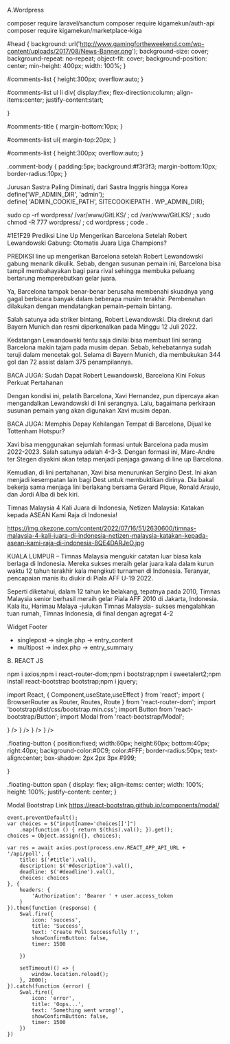 A.Wordpress


composer require laravel/sanctum
composer require kigamekun/auth-api
composer require kigamekun/marketplace-kiga

#head {
    background: url('http://www.gamingfortheweekend.com/wp-content/uploads/2017/08/News-Banner.png');
    background-size: cover;
    background-repeat: no-repeat;
    object-fit: cover;
    background-position: center;
    min-height: 400px;
    width: 100%;
}



#comments-list {
    height:300px;
    overflow:auto;
}


#comments-list ul li div{
    display:flex;
    flex-direction:column;
    align-items:center;
    justify-content:start;

}


#comments-title {
    margin-bottom:10px;
}

#comments-list ul{
    margin-top:20px;
}

#comments-list {
    height:300px;
    overflow:auto;
}


.comment-body {
    padding:5px;
    background:#f3f3f3;
    margin-bottom:10px;
    border-radius:10px;
}



 Jurusan Sastra Paling Diminati, dari Sastra Inggris hingga Korea
define('WP_ADMIN_DIR', 'admin');  
define( 'ADMIN_COOKIE_PATH', SITECOOKIEPATH . WP_ADMIN_DIR);

sudo cp -rf wordpress/ /var/www/GitLKS/ ; cd /var/www/GitLKS/ ; sudo chmod -R 777 wordpress/ ; cd wordpress ; code .

#1E1F29
Prediksi Line Up Mengerikan Barcelona Setelah Robert Lewandowski Gabung: Otomatis Juara Liga Champions?


PREDIKSI line up mengerikan Barcelona setelah Robert Lewandowski gabung menarik dikulik. Sebab, dengan susunan pemain ini, Barcelona bisa tampil membahayakan bagi para rival sehingga membuka peluang bertarung memperebutkan gelar juara.

Ya, Barcelona tampak benar-benar berusaha membenahi skuadnya yang gagal berbicara banyak dalam beberapa musim terakhir. Pembenahan dilakukan dengan mendatangkan pemain-pemain bintang.

Salah satunya ada striker bintang, Robert Lewandowski. Dia direkrut dari Bayern Munich dan resmi diperkenalkan pada Minggu 12 Juli 2022.

Kedatangan Lewandowski tentu saja dinilai bisa membuat lini serang Barcelona makin tajam pada musim depan. Sebab, kehebatannya sudah teruji dalam mencetak gol. Selama di Bayern Munich, dia membukukan 344 gol dan 72 assist dalam 375 penampilannya.

BACA JUGA: Sudah Dapat Robert Lewandowski, Barcelona Kini Fokus Perkuat Pertahanan

Dengan kondisi ini, pelatih Barcelona, Xavi Hernandez, pun dipercaya akan mengandalkan Lewandowski di lini serangnya. Lalu, bagaimana perkiraan susunan pemain yang akan digunakan Xavi musim depan.

BACA JUGA: Memphis Depay Kehilangan Tempat di Barcelona, Dijual ke Tottenham Hotspur?

Xavi bisa menggunakan sejumlah formasi untuk Barcelona pada musim 2022-2023. Salah satunya adalah 4-3-3. Dengan formasi ini, Marc-Andre ter Stegen diyakini akan tetap menjadi penjaga gawang di line up Barcelona.

Kemudian, di lini pertahanan, Xavi bisa menurunkan Sergino Dest. Ini akan menjadi kesempatan lain bagi Dest untuk membuktikan dirinya. Dia bakal bekerja sama menjaga lini berlakang bersama Gerard Pique, Ronald Araujo, dan Jordi Alba di bek kiri. 


Timnas Malaysia 4 Kali Juara di Indonesia, Netizen Malaysia: Katakan kepada ASEAN Kami Raja di Indonesia!

https://img.okezone.com/content/2022/07/16/51/2630600/timnas-malaysia-4-kali-juara-di-indonesia-netizen-malaysia-katakan-kepada-asean-kami-raja-di-indonesia-8QE4DARJeO.jpg

KUALA LUMPUR – Timnas Malaysia mengukir catatan luar biasa kala berlaga di Indonesia. Mereka sukses meraih gelar juara kala dalam kurun waktu 12 tahun terakhir kala mengikuti turnamen di Indonesia. Teranyar, pencapaian manis itu diukir di Piala AFF U-19 2022.

Seperti diketahui, dalam 12 tahun ke belakang, tepatnya pada 2010, Timnas Malaysia senior berhasil meraih gelar Piala AFF 2010 di Jakarta, Indonesia. Kala itu, Harimau Malaya -julukan Timnas Malaysia- sukses mengalahkan tuan rumah, Timnas Indonesia, di final dengan agregat 4-2

Widget Footer
 
- singlepost -> single.php -> entry_content
- multipost -> index.php -> entry_summary

B. REACT JS 


npm i axios;npm i react-router-dom;npm i bootstrap;npm i sweetalert2;npm install react-bootstrap bootstrap;npm i jquery;

import React, { Component,useState,useEffect } from 'react';
import { BrowserRouter as Router, Routes, Route } from 'react-router-dom';
import 'bootstrap/dist/css/bootstrap.min.css';
import Button from 'react-bootstrap/Button';
import Modal from 'react-bootstrap/Modal';

 <Router>
        <Routes>
          <Route exact path='/' element={<Home />} />
          <Route path='/login' element={<Login />} />
          <Route path='/test' element={<Test />} />
          <Route path='/register' element={<Register />} />
        </Routes>
</Router>


.floating-button {
  position:fixed;
	width:60px;
	height:60px;
	bottom:40px;
	right:40px;
	background-color:#0C9;
	color:#FFF;
	border-radius:50px;
	text-align:center;
	box-shadow: 2px 2px 3px #999;
  
}

.floating-button span {
  display: flex;
  align-items: center;
  width: 100%;
  height: 100%;
  justify-content: center;
}

Modal Bootstrap Link
https://react-bootstrap.github.io/components/modal/

    event.preventDefault();
    var choices = $("input[name='choices[]']")
        .map(function () { return $(this).val(); }).get();
    choices = Object.assign({}, choices);

    var res = await axios.post(process.env.REACT_APP_API_URL + '/api/poll', {
        title: $('#title').val(),
        description: $('#description').val(),
        deadline: $('#deadline').val(),
        choices: choices
    }, {
        headers: {
            'Authorization': 'Bearer ' + user.access_token
        }
    }).then(function (response) {
        Swal.fire({
            icon: 'success',
            title: 'Success',
            text: 'Create Poll Successfully !',
            showConfirmButton: false,
            timer: 1500

        })

        setTimeout(() => {
            window.location.reload();
        }, 2000);
    }).catch(function (error) {
        Swal.fire({
            icon: 'error',
            title: 'Oops...',
            text: 'Something went wrong!',
            showConfirmButton: false,
            timer: 1500
        })
    })

